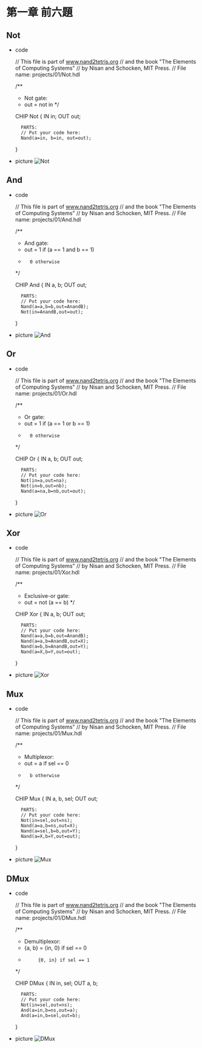 # 第一章 前六題
## Not
* code

    // This file is part of www.nand2tetris.org
    // and the book "The Elements of Computing Systems"
    // by Nisan and Schocken, MIT Press.
    // File name: projects/01/Not.hdl

    /**
     * Not gate:
     * out = not in
     */

    CHIP Not {
        IN in;
        OUT out;

        PARTS:
        // Put your code here:
        Nand(a=in, b=in, out=out);
    }

* picture
![Not](https://github.com/ZKX-0326/co109a/blob/master/HW/picture/IMG_20201004_231504_0.jpg)

## And
* code

    // This file is part of www.nand2tetris.org
    // and the book "The Elements of Computing Systems"
    // by Nisan and Schocken, MIT Press.
    // File name: projects/01/And.hdl

    /**
    * And gate: 
     * out = 1 if (a == 1 and b == 1)
     *       0 otherwise
     */

    CHIP And {
        IN a, b;
        OUT out;

        PARTS:
        // Put your code here:
        Nand(a=a,b=b,out=AnandB);
        Not(in=AnandB,out=out);
    }

* picture
![And](https://github.com/ZKX-0326/co109a/blob/master/HW/picture/IMG_20201004_231509_1.jpg)

## Or
* code

    // This file is part of www.nand2tetris.org
    // and the book "The Elements of Computing Systems"
    // by Nisan and Schocken, MIT Press.
    // File name: projects/01/Or.hdl

    /**
    * Or gate:
    * out = 1 if (a == 1 or b == 1)
    *       0 otherwise
    */

    CHIP Or {
        IN a, b;
        OUT out;

        PARTS:
        // Put your code here:
        Not(in=a,out=na);
        Not(in=b,out=nb);
        Nand(a=na,b=nb,out=out);
    }

* picture
![Or](https://github.com/ZKX-0326/co109a/blob/master/HW/picture/IMG_20201004_231520_2.jpg)

## Xor
* code

    // This file is part of www.nand2tetris.org
    // and the book "The Elements of Computing Systems"
    // by Nisan and Schocken, MIT Press.
    // File name: projects/01/Xor.hdl

    /**
     * Exclusive-or gate:
    * out = not (a == b)
    */

    CHIP Xor {
        IN a, b;
        OUT out;

        PARTS:
        // Put your code here:
        Nand(a=a,b=b,out=AnandB);
        Nand(a=a,b=AnandB,out=X);
        Nand(a=b,b=AnandB,out=Y);
        Nand(a=X,b=Y,out=out);
    }

* picture
![Xor](https://github.com/ZKX-0326/co109a/blob/master/HW/picture/IMG_20201004_231535_3.jpg)

## Mux
* code

    // This file is part of www.nand2tetris.org
    // and the book "The Elements of Computing Systems"
    // by Nisan and Schocken, MIT Press.
    // File name: projects/01/Mux.hdl

    /** 
     * Multiplexor:
    * out = a if sel == 0
    *       b otherwise
    */

    CHIP Mux {
        IN a, b, sel;
        OUT out;

        PARTS:
        // Put your code here:
        Not(in=sel,out=ns);
        Nand(a=a,b=ns,out=X);
        Nand(a=sel,b=b,out=Y);
        Nand(a=X,b=Y,out=out);
    }

* picture
![Mux](https://github.com/ZKX-0326/co109a/blob/master/HW/picture/IMG_20201004_231618_4.jpg)

## DMux
* code

    // This file is part of www.nand2tetris.org
    // and the book "The Elements of Computing Systems"
    // by Nisan and Schocken, MIT Press.
    // File name: projects/01/DMux.hdl

    /**
    * Demultiplexor:
    * {a, b} = {in, 0} if sel == 0
    *          {0, in} if sel == 1
    */

    CHIP DMux {
        IN in, sel;
        OUT a, b;

        PARTS:
        // Put your code here:
        Not(in=sel,out=ns);
        And(a=in,b=ns,out=a);
        And(a=in,b=sel,out=b);
    }
    
* picture
![DMux](https://github.com/ZKX-0326/co109a/blob/master/HW/picture/IMG_20201004_231624_5.jpg)